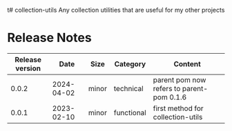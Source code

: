 t# collection-utils
Any collection utilities that are useful for my other projects

# Release Notes
|Release version  |Date  |Size  | Category |Content |
|--|--|--|--|--|
|0.0.2  |2024-04-02  |minor|technical|parent pom now refers to parent-pom 0.1.6 |
|0.0.1|2023-02-10|minor|functional|first method for collection-utils|